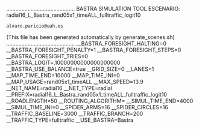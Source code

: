 .............................................
    BASTRA SIMULATION TOOL
    ESCENARIO: radial16_L_Bastra_rand05x1_timeALL_fulltraffic_logit10

    alvaro.paricio@uah.es
(This file has been generated automatically by generate_scenes.sh)
.............................................
__BASTRA_FORESIGHT_HALTING=0
__BASTRA_FORESIGHT_PENALTY=1
__BASTRA_FORESIGHT_STEPS=0
__BASTRA_FORESIGHT_TRIES=0
__BASTRA_LOGIT=.10000000000000000000
__BASTRA_USE_BALANCE=true
__GRID_SIZE=0
__LANES=1
__MAP_TIME_END=10000
__MAP_TIME_INI=0
__MAP_USAGE=rand05x1_timeALL
__MAX_SPEED=13.9
__NET_NAME=radial16
__NET_TYPE=radial
__PREFIX=radial16_L_Bastra_rand05x1_timeALL_fulltraffic_logit10
__ROADLENGTH=50
__ROUTING_ALGORITHM=
__SIMUL_TIME_END=4000
__SIMUL_TIME_INI=0
__SPIDER_ARMS=16
__SPIDER_CIRCLES=16
__TRAFFIC_BASELINE=3000
__TRAFFIC_BRANCH=200
__TRAFFIC_TYPE=fulltraffic
__USE_BASTRA=Bastra
